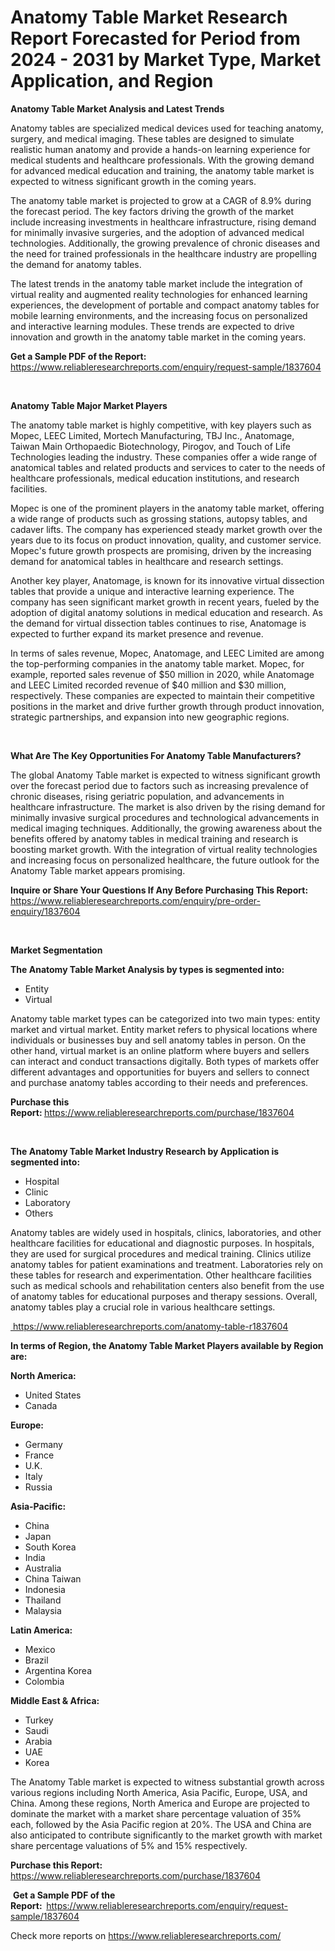 <p><h1>Anatomy Table Market Research Report Forecasted for Period from 2024 -  2031 by Market Type, Market Application, and Region</h1></p><p><strong>Anatomy Table Market Analysis and Latest Trends</strong></p>
<p><p>Anatomy tables are specialized medical devices used for teaching anatomy, surgery, and medical imaging. These tables are designed to simulate realistic human anatomy and provide a hands-on learning experience for medical students and healthcare professionals. With the growing demand for advanced medical education and training, the anatomy table market is expected to witness significant growth in the coming years.</p><p>The anatomy table market is projected to grow at a CAGR of 8.9% during the forecast period. The key factors driving the growth of the market include increasing investments in healthcare infrastructure, rising demand for minimally invasive surgeries, and the adoption of advanced medical technologies. Additionally, the growing prevalence of chronic diseases and the need for trained professionals in the healthcare industry are propelling the demand for anatomy tables.</p><p>The latest trends in the anatomy table market include the integration of virtual reality and augmented reality technologies for enhanced learning experiences, the development of portable and compact anatomy tables for mobile learning environments, and the increasing focus on personalized and interactive learning modules. These trends are expected to drive innovation and growth in the anatomy table market in the coming years.</p></p>
<p><strong>Get a Sample PDF of the Report:&nbsp;</strong> <a href="https://www.reliableresearchreports.com/enquiry/request-sample/1837604">https://www.reliableresearchreports.com/enquiry/request-sample/1837604</a></p>
<p>&nbsp;</p>
<p><strong>Anatomy Table Major Market Players</strong></p>
<p><p>The anatomy table market is highly competitive, with key players such as Mopec, LEEC Limited, Mortech Manufacturing, TBJ Inc., Anatomage, Taiwan Main Orthopaedic Biotechnology, Pirogov, and Touch of Life Technologies leading the industry. These companies offer a wide range of anatomical tables and related products and services to cater to the needs of healthcare professionals, medical education institutions, and research facilities.</p><p>Mopec is one of the prominent players in the anatomy table market, offering a wide range of products such as grossing stations, autopsy tables, and cadaver lifts. The company has experienced steady market growth over the years due to its focus on product innovation, quality, and customer service. Mopec's future growth prospects are promising, driven by the increasing demand for anatomical tables in healthcare and research settings.</p><p>Another key player, Anatomage, is known for its innovative virtual dissection tables that provide a unique and interactive learning experience. The company has seen significant market growth in recent years, fueled by the adoption of digital anatomy solutions in medical education and research. As the demand for virtual dissection tables continues to rise, Anatomage is expected to further expand its market presence and revenue.</p><p>In terms of sales revenue, Mopec, Anatomage, and LEEC Limited are among the top-performing companies in the anatomy table market. Mopec, for example, reported sales revenue of $50 million in 2020, while Anatomage and LEEC Limited recorded revenue of $40 million and $30 million, respectively. These companies are expected to maintain their competitive positions in the market and drive further growth through product innovation, strategic partnerships, and expansion into new geographic regions.</p></p>
<p>&nbsp;</p>
<p><strong>What Are The Key Opportunities For Anatomy Table Manufacturers?</strong></p>
<p><p>The global Anatomy Table market is expected to witness significant growth over the forecast period due to factors such as increasing prevalence of chronic diseases, rising geriatric population, and advancements in healthcare infrastructure. The market is also driven by the rising demand for minimally invasive surgical procedures and technological advancements in medical imaging techniques. Additionally, the growing awareness about the benefits offered by anatomy tables in medical training and research is boosting market growth. With the integration of virtual reality technologies and increasing focus on personalized healthcare, the future outlook for the Anatomy Table market appears promising.</p></p>
<p><strong>Inquire or Share Your Questions If Any Before Purchasing This Report:</strong> <a href="https://www.reliableresearchreports.com/enquiry/pre-order-enquiry/1837604">https://www.reliableresearchreports.com/enquiry/pre-order-enquiry/1837604</a></p>
<p>&nbsp;</p>
<p><strong>Market Segmentation</strong></p>
<p><strong>The Anatomy Table Market Analysis by types is segmented into:</strong></p>
<p><ul><li>Entity</li><li>Virtual</li></ul></p>
<p><p>Anatomy table market types can be categorized into two main types: entity market and virtual market. Entity market refers to physical locations where individuals or businesses buy and sell anatomy tables in person. On the other hand, virtual market is an online platform where buyers and sellers can interact and conduct transactions digitally. Both types of markets offer different advantages and opportunities for buyers and sellers to connect and purchase anatomy tables according to their needs and preferences.</p></p>
<p><strong>Purchase this Report:&nbsp;</strong><a href="https://www.reliableresearchreports.com/purchase/1837604">https://www.reliableresearchreports.com/purchase/1837604</a></p>
<p>&nbsp;</p>
<p><strong>The Anatomy Table Market Industry Research by Application is segmented into:</strong></p>
<p><ul><li>Hospital</li><li>Clinic</li><li>Laboratory</li><li>Others</li></ul></p>
<p><p>Anatomy tables are widely used in hospitals, clinics, laboratories, and other healthcare facilities for educational and diagnostic purposes. In hospitals, they are used for surgical procedures and medical training. Clinics utilize anatomy tables for patient examinations and treatment. Laboratories rely on these tables for research and experimentation. Other healthcare facilities such as medical schools and rehabilitation centers also benefit from the use of anatomy tables for educational purposes and therapy sessions. Overall, anatomy tables play a crucial role in various healthcare settings.</p></p>
<p><a href="https://www.reliableresearchreports.com/anatomy-table-r1837604">&nbsp;https://www.reliableresearchreports.com/anatomy-table-r1837604</a></p>
<p><strong>In terms of Region, the Anatomy Table Market Players available by Region are:</strong></p>
<p>
    <p> <strong> North America: </strong>
        <ul>
            <li>United States</li>
            <li>Canada</li>
        </ul>
        </p> 
    <p> <strong> Europe: </strong>
        <ul>
            <li>Germany</li>
            <li>France</li>
            <li>U.K.</li>
            <li>Italy</li>
            <li>Russia</li>
        </ul>
        </p> 
    <p> <strong> Asia-Pacific: </strong>
        <ul>
            <li>China</li>
            <li>Japan</li>
            <li>South Korea</li>
            <li>India</li>
            <li>Australia</li>
            <li>China Taiwan</li>
            <li>Indonesia</li>
            <li>Thailand</li>
            <li>Malaysia</li>
        </ul>
        </p> 
    <p> <strong> Latin America: </strong>
        <ul>
            <li>Mexico</li>
            <li>Brazil</li>
            <li>Argentina Korea</li>
            <li>Colombia</li>
        </ul>
        </p> 
    <p> <strong> Middle East & Africa: </strong>
        <ul>
            <li>Turkey</li>
            <li>Saudi</li>
            <li>Arabia</li>
            <li>UAE</li>
            <li>Korea</li>
        </ul>
    </p>
    </p>
<p><p>The Anatomy Table market is expected to witness substantial growth across various regions including North America, Asia Pacific, Europe, USA, and China. Among these regions, North America and Europe are projected to dominate the market with a market share percentage valuation of 35% each, followed by the Asia Pacific region at 20%. The USA and China are also anticipated to contribute significantly to the market growth with market share percentage valuations of 5% and 15% respectively.</p></p>
<p><strong>Purchase this Report: </strong><a href="https://www.reliableresearchreports.com/purchase/1837604">https://www.reliableresearchreports.com/purchase/1837604</a></p>
<p>&nbsp;<strong>Get a Sample PDF of the Report:&nbsp;&nbsp;</strong><a href="https://www.reliableresearchreports.com/enquiry/request-sample/1837604">https://www.reliableresearchreports.com/enquiry/request-sample/1837604</a></p>
<p><strong></strong></p>
<p>Check more reports on <a href="https://www.reliableresearchreports.com/">https://www.reliableresearchreports.com/</a></p>